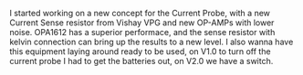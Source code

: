 I started working on a new concept for the Current Probe, with a new Current Sense resistor from Vishay VPG and new OP-AMPs with lower noise. OPA1612 has a superior performace, and the sense resistor with kelvin connection can bring up the results to a new level.
I also wanna have this equipment laying around ready to be used, on V1.0 to turn off the current probe I had to get the batteries out, on V2.0 we have a switch. 
